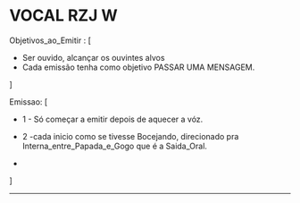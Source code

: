 # VOCAL RZJ W

Objetivos_ao_Emitir : [
- Ser ouvido, alcançar os ouvintes alvos
- Cada emissão tenha como objetivo PASSAR UMA MENSAGEM.

]


Emissao: [
  
  - 1 - Só começar a emitir depois de aquecer a vóz.

  - 2 -cada inicio como se tivesse Bocejando, direcionado pra Interna_entre_Papada_e_Gogo que é a Saida_Oral.

- 

]


---
